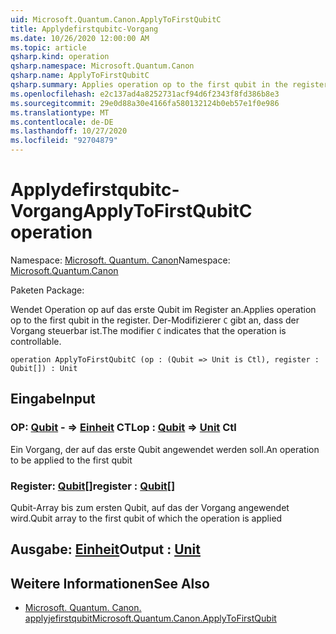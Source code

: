 ```yaml
---
uid: Microsoft.Quantum.Canon.ApplyToFirstQubitC
title: Applydefirstqubitc-Vorgang
ms.date: 10/26/2020 12:00:00 AM
ms.topic: article
qsharp.kind: operation
qsharp.namespace: Microsoft.Quantum.Canon
qsharp.name: ApplyToFirstQubitC
qsharp.summary: Applies operation op to the first qubit in the register. The modifier `C` indicates that the operation is controllable.
ms.openlocfilehash: e2c137ad4a8252731acf94d6f2343f8fd386b8e3
ms.sourcegitcommit: 29e0d88a30e4166fa580132124b0eb57e1f0e986
ms.translationtype: MT
ms.contentlocale: de-DE
ms.lasthandoff: 10/27/2020
ms.locfileid: "92704879"
---
```

# <a name="applytofirstqubitc-operation"></a><span data-ttu-id="f40a8-102">Applydefirstqubitc-Vorgang</span><span class="sxs-lookup"><span data-stu-id="f40a8-102">ApplyToFirstQubitC operation</span></span>

<span data-ttu-id="f40a8-103">Namespace: [Microsoft. Quantum. Canon](xref:Microsoft.Quantum.Canon)</span><span class="sxs-lookup"><span data-stu-id="f40a8-103">Namespace: [Microsoft.Quantum.Canon](xref:Microsoft.Quantum.Canon)</span></span>

<span data-ttu-id="f40a8-104">Paketen [](https://nuget.org/packages/)</span><span class="sxs-lookup"><span data-stu-id="f40a8-104">Package: [](https://nuget.org/packages/)</span></span>


<span data-ttu-id="f40a8-105">Wendet Operation op auf das erste Qubit im Register an.</span><span class="sxs-lookup"><span data-stu-id="f40a8-105">Applies operation op to the first qubit in the register.</span></span>
<span data-ttu-id="f40a8-106">Der-Modifizierer `C` gibt an, dass der Vorgang steuerbar ist.</span><span class="sxs-lookup"><span data-stu-id="f40a8-106">The modifier `C` indicates that the operation is controllable.</span></span>

```qsharp
operation ApplyToFirstQubitC (op : (Qubit => Unit is Ctl), register : Qubit[]) : Unit
```


## <a name="input"></a><span data-ttu-id="f40a8-107">Eingabe</span><span class="sxs-lookup"><span data-stu-id="f40a8-107">Input</span></span>

### <a name="op--qubit--unit-ctl"></a><span data-ttu-id="f40a8-108">OP: [Qubit](xref:microsoft.quantum.lang-ref.qubit) - => [Einheit](xref:microsoft.quantum.lang-ref.unit) CTL</span><span class="sxs-lookup"><span data-stu-id="f40a8-108">op : [Qubit](xref:microsoft.quantum.lang-ref.qubit) => [Unit](xref:microsoft.quantum.lang-ref.unit) Ctl</span></span>

<span data-ttu-id="f40a8-109">Ein Vorgang, der auf das erste Qubit angewendet werden soll.</span><span class="sxs-lookup"><span data-stu-id="f40a8-109">An operation to be applied to the first qubit</span></span>


### <a name="register--qubit"></a><span data-ttu-id="f40a8-110">Register: [Qubit](xref:microsoft.quantum.lang-ref.qubit)[]</span><span class="sxs-lookup"><span data-stu-id="f40a8-110">register : [Qubit](xref:microsoft.quantum.lang-ref.qubit)[]</span></span>

<span data-ttu-id="f40a8-111">Qubit-Array bis zum ersten Qubit, auf das der Vorgang angewendet wird.</span><span class="sxs-lookup"><span data-stu-id="f40a8-111">Qubit array to the first qubit of which the operation is applied</span></span>



## <a name="output--unit"></a><span data-ttu-id="f40a8-112">Ausgabe: [Einheit](xref:microsoft.quantum.lang-ref.unit)</span><span class="sxs-lookup"><span data-stu-id="f40a8-112">Output : [Unit](xref:microsoft.quantum.lang-ref.unit)</span></span>



## <a name="see-also"></a><span data-ttu-id="f40a8-113">Weitere Informationen</span><span class="sxs-lookup"><span data-stu-id="f40a8-113">See Also</span></span>

- [<span data-ttu-id="f40a8-114">Microsoft. Quantum. Canon. applyjefirstqubit</span><span class="sxs-lookup"><span data-stu-id="f40a8-114">Microsoft.Quantum.Canon.ApplyToFirstQubit</span></span>](xref:Microsoft.Quantum.Canon.ApplyToFirstQubit)